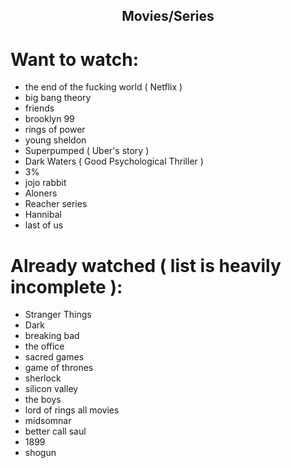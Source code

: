<h2 align="center">Movies/Series</h2>

# Want to watch:

- the end of the fucking world ( Netflix )
- big bang theory
- friends
- brooklyn 99
- rings of power
- young sheldon
- Superpumped ( Uber's story )
- Dark Waters ( Good Psychological Thriller )
- 3%
- jojo rabbit
- Aloners
- Reacher series
- Hannibal
- last of us

# Already watched ( list is heavily incomplete ):

- Stranger Things
- Dark
- breaking bad
- the office
- sacred games
- game of thrones
- sherlock
- silicon valley
- the boys
- lord of rings all movies
- midsomnar
- better call saul
- 1899
- shogun
